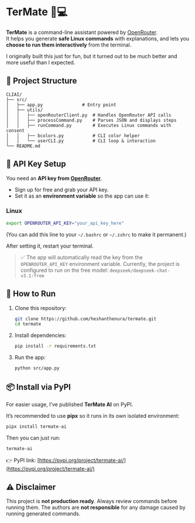 # TerMate 🤖💻

**TerMate** is a command-line assistant powered by [OpenRouter](https://openrouter.ai/).  
It helps you generate **safe Linux commands** with explanations, and lets you **choose to run them interactively** from the terminal.

I originally built this just for fun, but it turned out to be much better and more useful than I expected.

## 📂 Project Structure

```text
CLIAI/
├── src/
│   ├── app.py               # Entry point
│   ├── utils/
│   │   ├── openRouterClient.py  # Handles OpenRouter API calls
│   │   ├── processCommand.py    # Parses JSON and displays steps
│   │   ├── runCommand.py        # Executes Linux commands with consent
│   │   ├── bcolors.py           # CLI color helper
│   │   └── userCLI.py           # CLI loop & interaction
└── README.md
```

## 🔑 API Key Setup

You need an **API key from [OpenRouter](https://openrouter.ai/)**.

- Sign up for free and grab your API key.
- Set it as an **environment variable** so the app can use it:

### Linux

```bash
export OPENROUTER_API_KEY="your_api_key_here"
```

(You can add this line to your `~/.bashrc` or `~/.zshrc` to make it permanent.)

<!-- ### Windows (PowerShell)


```powershell
setx OPENROUTER_API_KEY "your_api_key_here"
``` -->

After setting it, restart your terminal.

> ✅ The app will automatically read the key from the `OPENROUTER_API_KEY` environment variable.
> Currently, the project is configured to run on the free model:
> `deepseek/deepseek-chat-v3.1:free`

## 🚀 How to Run

1. Clone this repository:

   ```bash
   git clone https://github.com/heshanthenura/termate.git
   cd termate
   ```

2. Install dependencies:

   ```bash
   pip install -r requirements.txt
   ```

3. Run the app:

   ```bash
   python src/app.py
   ```

## 📦 Install via PyPI

For easier usage, I’ve published **TerMate AI** on PyPI.

It’s recommended to use **pipx** so it runs in its own isolated environment:

```bash
pipx install termate-ai
```

Then you can just run:

```bash
termate-ai
```

👉 PyPI link: [https://pypi.org/project/termate-ai/](https://pypi.org/project/termate-ai/)

## ⚠️ Disclaimer

This project is **not production ready**.
Always review commands before running them. The authors are **not responsible** for any damage caused by running generated commands.
